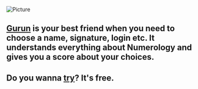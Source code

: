 ![Picture](http://carlosrvff.github.io/gurun/images/logo128.4cf5cccc.png)

## [Gurun](http://carlosrvff.github.io/gurun) is your best friend when you need to choose a name, signature, login etc. It understands everything about Numerology and gives you a score about your choices. 

## Do you wanna [try](http://carlosrvff.github.io/gurun)? It's free.
